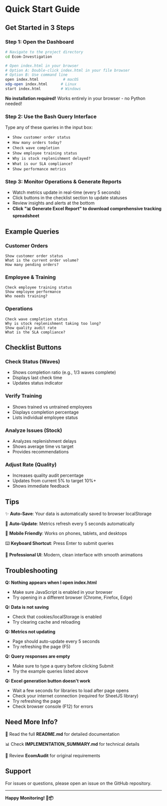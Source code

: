 # Quick Start Guide

## Get Started in 3 Steps

### Step 1: Open the Dashboard
```bash
# Navigate to the project directory
cd Ecom-Investigation

# Open index.html in your browser
# Option A: Double-click index.html in your file browser
# Option B: Use command line
open index.html           # macOS
xdg-open index.html      # Linux
start index.html         # Windows
```

**No installation required!** Works entirely in your browser - no Python needed!

### Step 2: Use the Bash Query Interface
Type any of these queries in the input box:
- `Show customer order status`
- `How many orders today?`
- `Check wave completion`
- `Show employee training status`
- `Why is stock replenishment delayed?`
- `What is our SLA compliance?`
- `Show performance metrics`

### Step 3: Monitor Operations & Generate Reports
- Watch metrics update in real-time (every 5 seconds)
- Click buttons in the checklist section to update statuses
- Review insights and alerts at the bottom
- **Click "📊 Generate Excel Report" to download comprehensive tracking spreadsheet**

## Example Queries

### Customer Orders
```
Show customer order status
What is the current order volume?
How many pending orders?
```

### Employee & Training
```
Check employee training status
Show employee performance
Who needs training?
```

### Operations
```
Check wave completion status
Why is stock replenishment taking too long?
Show quality audit rate
What is the SLA compliance?
```

## Checklist Buttons

### Check Status (Waves)
- Shows completion ratio (e.g., 1/3 waves complete)
- Displays last check time
- Updates status indicator

### Verify Training
- Shows trained vs untrained employees
- Displays completion percentage
- Lists individual employee status

### Analyze Issues (Stock)
- Analyzes replenishment delays
- Shows average time vs target
- Provides recommendations

### Adjust Rate (Quality)
- Increases quality audit percentage
- Updates from current 5% to target 10%+
- Shows immediate feedback

## Tips

✨ **Auto-Save**: Your data is automatically saved to browser localStorage

🔄 **Auto-Update**: Metrics refresh every 5 seconds automatically

📱 **Mobile Friendly**: Works on phones, tablets, and desktops

⌨️ **Keyboard Shortcut**: Press Enter to submit queries

🎨 **Professional UI**: Modern, clean interface with smooth animations

## Troubleshooting

**Q: Nothing appears when I open index.html**
- Make sure JavaScript is enabled in your browser
- Try opening in a different browser (Chrome, Firefox, Edge)

**Q: Data is not saving**
- Check that cookies/localStorage is enabled
- Try clearing cache and reloading

**Q: Metrics not updating**
- Page should auto-update every 5 seconds
- Try refreshing the page (F5)

**Q: Query responses are empty**
- Make sure to type a query before clicking Submit
- Try the example queries listed above

**Q: Excel generation button doesn't work**
- Wait a few seconds for libraries to load after page opens
- Check your internet connection (required for SheetJS library)
- Try refreshing the page
- Check browser console (F12) for errors

## Need More Info?

📖 Read the full **README.md** for detailed documentation

📊 Check **IMPLEMENTATION_SUMMARY.md** for technical details

📝 Review **EcomAudit** for original requirements

## Support

For issues or questions, please open an issue on the GitHub repository.

---
**Happy Monitoring! 🚀📦**
